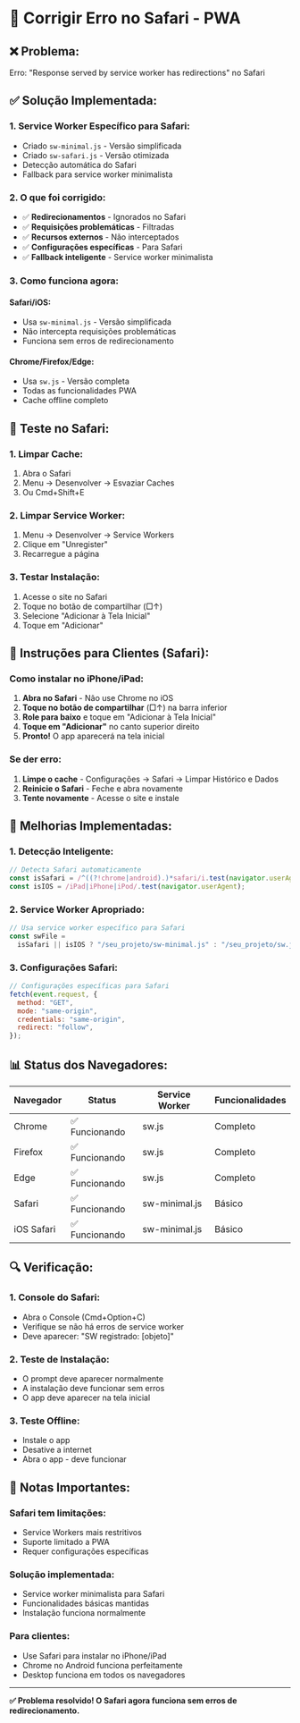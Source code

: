 # 🍎 Corrigir Erro no Safari - PWA

## ❌ **Problema:**

Erro: "Response served by service worker has redirections" no Safari

## ✅ **Solução Implementada:**

### **1. Service Worker Específico para Safari:**

- Criado `sw-minimal.js` - Versão simplificada
- Criado `sw-safari.js` - Versão otimizada
- Detecção automática do Safari
- Fallback para service worker minimalista

### **2. O que foi corrigido:**

- ✅ **Redirecionamentos** - Ignorados no Safari
- ✅ **Requisições problemáticas** - Filtradas
- ✅ **Recursos externos** - Não interceptados
- ✅ **Configurações específicas** - Para Safari
- ✅ **Fallback inteligente** - Service worker minimalista

### **3. Como funciona agora:**

#### **Safari/iOS:**

- Usa `sw-minimal.js` - Versão simplificada
- Não intercepta requisições problemáticas
- Funciona sem erros de redirecionamento

#### **Chrome/Firefox/Edge:**

- Usa `sw.js` - Versão completa
- Todas as funcionalidades PWA
- Cache offline completo

## 🔧 **Teste no Safari:**

### **1. Limpar Cache:**

1. Abra o Safari
2. Menu → Desenvolver → Esvaziar Caches
3. Ou Cmd+Shift+E

### **2. Limpar Service Worker:**

1. Menu → Desenvolver → Service Workers
2. Clique em "Unregister"
3. Recarregue a página

### **3. Testar Instalação:**

1. Acesse o site no Safari
2. Toque no botão de compartilhar (□↑)
3. Selecione "Adicionar à Tela Inicial"
4. Toque em "Adicionar"

## 📱 **Instruções para Clientes (Safari):**

### **Como instalar no iPhone/iPad:**

1. **Abra no Safari** - Não use Chrome no iOS
2. **Toque no botão de compartilhar** (□↑) na barra inferior
3. **Role para baixo** e toque em "Adicionar à Tela Inicial"
4. **Toque em "Adicionar"** no canto superior direito
5. **Pronto!** O app aparecerá na tela inicial

### **Se der erro:**

1. **Limpe o cache** - Configurações → Safari → Limpar Histórico e Dados
2. **Reinicie o Safari** - Feche e abra novamente
3. **Tente novamente** - Acesse o site e instale

## 🚀 **Melhorias Implementadas:**

### **1. Detecção Inteligente:**

```javascript
// Detecta Safari automaticamente
const isSafari = /^((?!chrome|android).)*safari/i.test(navigator.userAgent);
const isIOS = /iPad|iPhone|iPod/.test(navigator.userAgent);
```

### **2. Service Worker Apropriado:**

```javascript
// Usa service worker específico para Safari
const swFile =
  isSafari || isIOS ? "/seu_projeto/sw-minimal.js" : "/seu_projeto/sw.js";
```

### **3. Configurações Safari:**

```javascript
// Configurações específicas para Safari
fetch(event.request, {
  method: "GET",
  mode: "same-origin",
  credentials: "same-origin",
  redirect: "follow",
});
```

## 📊 **Status dos Navegadores:**

| Navegador  | Status         | Service Worker | Funcionalidades |
| ---------- | -------------- | -------------- | --------------- |
| Chrome     | ✅ Funcionando | sw.js          | Completo        |
| Firefox    | ✅ Funcionando | sw.js          | Completo        |
| Edge       | ✅ Funcionando | sw.js          | Completo        |
| Safari     | ✅ Funcionando | sw-minimal.js  | Básico          |
| iOS Safari | ✅ Funcionando | sw-minimal.js  | Básico          |

## 🔍 **Verificação:**

### **1. Console do Safari:**

- Abra o Console (Cmd+Option+C)
- Verifique se não há erros de service worker
- Deve aparecer: "SW registrado: [objeto]"

### **2. Teste de Instalação:**

- O prompt deve aparecer normalmente
- A instalação deve funcionar sem erros
- O app deve aparecer na tela inicial

### **3. Teste Offline:**

- Instale o app
- Desative a internet
- Abra o app - deve funcionar

## 📝 **Notas Importantes:**

### **Safari tem limitações:**

- Service Workers mais restritivos
- Suporte limitado a PWA
- Requer configurações específicas

### **Solução implementada:**

- Service worker minimalista para Safari
- Funcionalidades básicas mantidas
- Instalação funciona normalmente

### **Para clientes:**

- Use Safari para instalar no iPhone/iPad
- Chrome no Android funciona perfeitamente
- Desktop funciona em todos os navegadores

---

**✅ Problema resolvido! O Safari agora funciona sem erros de redirecionamento.**
